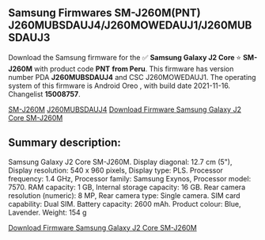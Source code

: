 <h2>Samsung Firmwares SM-J260M(PNT) J260MUBSDAUJ4/J260MOWEDAUJ1/J260MUBSDAUJ3</h2>
Download the Samsung firmware for the ✅ <strong>Samsung Galaxy J2 Core </strong> ⭐ <strong>SM-J260M</strong> with product code <strong>PNT</strong> <strong> from Peru</strong>. This firmware has version number PDA <strong>J260MUBSDAUJ4</strong> and CSC J260MOWEDAUJ1. The operating system of this firmware is Android Oreo , with build date 2021-11-16. Changelist <strong>15008757</strong>.


[SM-J260M](https://samfirm.shop/samsung/model/SM-J260M)
[J260MUBSDAUJ4](https://samfirm.shop/samsung/pda/J260MUBSDAUJ4)
[Download Firmware Samsung Galaxy J2 Core SM-J260M](https://samfirm.shop/samsung/firmware/474521)
<h2>Summary description:</h2>
<p>Samsung Galaxy J2 Core SM-J260M. Display diagonal: 12.7 cm (5"), Display resolution: 540 x 960 pixels, Display type: PLS. Processor frequency: 1.4 GHz, Processor family: Samsung Exynos, Processor model: 7570. RAM capacity: 1 GB, Internal storage capacity: 16 GB. Rear camera resolution (numeric): 8 MP, Rear camera type: Single camera. SIM card capability: Dual SIM. Battery capacity: 2600 mAh. Product colour: Blue, Lavender. Weight: 154 g</p>


[Download Firmware Samsung Galaxy J2 Core SM-J260M](https://samfirm.shop/samsung/firmware/474521)

